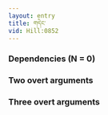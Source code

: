 ```yaml
---
layout: entry
title: གདེང་
vid: Hill:0852
---
```

### Dependencies (N = 0)


### Two overt arguments


### Three overt arguments
